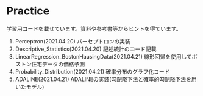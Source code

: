 # Practice
学習用コードを載せています。資料や参考書等からヒントを得ています。

1. Perceptron(2021.04.20) パーセプトロンの実装
2. Descriptive_Statistics(2021.04.20) 記述統計のコード記載
3. LinearRegression_BostonHausingData(2021.04.21) 線形回帰を使用してボストン住宅データの価格予測
4. Probability_Distribution(2021.04.21) 確率分布のグラフ化コード
5. ADALINE(2021.04.21) ADALINEの実装(勾配降下法と確率的勾配降下法を用いたモデル)
